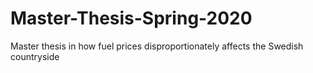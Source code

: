 # Master-Thesis-Spring-2020
Master thesis in how fuel prices disproportionately affects the Swedish countryside
